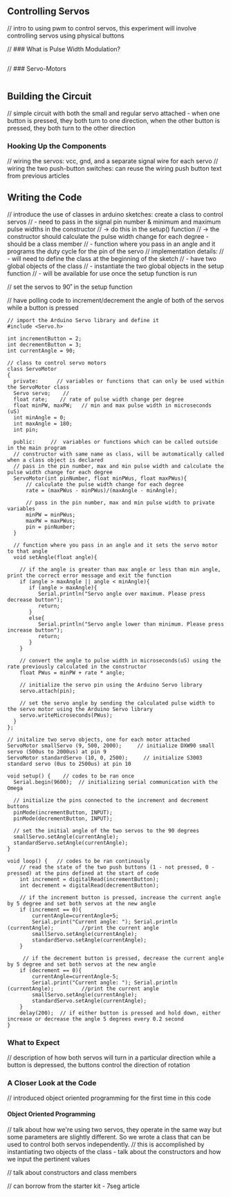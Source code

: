 ## Controlling Servos

// intro to using pwm to control servos, this experiment will involve controlling servos using physical buttons


// ### What is Pulse Width Modulation?

<!-- pwm -->
```{r child = '../../shared/pwm.md'}
```

// ### Servo-Motors

<!-- servo -->
```{r child = '../../shared/servos.md'}
```

## Building the Circuit

// simple circuit with both the small and regular servo attached - when one button is pressed, they both turn to one direction, when the other button is pressed, they both turn to the other direction

### Hooking Up the Components

// wiring the servos: vcc, gnd, and a separate signal wire for each servo
// wiring the two push-button switches: can reuse the wiring push button text from previous articles

## Writing the Code

// introduce the use of classes in arduino sketches: create a class to control servos
//  - need to pass in the signal pin number & minimum and maximum pulse widths in the constructor
//    -> do this in the setup() function
//    -> the constructor should calculate the pulse width change for each degree - should be a class member
//  - function where you pass in an angle and it programs the duty cycle for the pin of the servo
//  implementation details:
//    - will need to define the class at the beginning of the sketch
//    - have two global objects of the class
//    - instantiate the two global objects in the setup function
//    - will be available for use once the setup function is run

// set the servos to 90˚ in the setup function

// have polling code to increment/decrement the angle of both of the servos while a button is pressed

``` arduino
// import the Arduino Servo library and define it
#include <Servo.h>
  
int incrementButton = 2;
int decrementButton = 3;
int currentAngle = 90;

// class to control servo motors
class ServoMotor
{
  private:      // variables or functions that can only be used within the ServoMotor class
  Servo servo;    // 
  float rate;    // rate of pulse width change per degree
  float minPW, maxPW;   // min and max pulse width in microseconds (uS)
  int minAngle = 0;
  int maxAngle = 180;
  int pin;

  public:     //  variables or functions which can be called outside in the main program
  // constructor with same name as class, will be automatically called when a class object is declared
  // pass in the pin number, max and min pulse width and calculate the pulse width change for each degree
  ServoMotor(int pinNumber, float minPWus, float maxPWus){
      // calculate the pulse width change for each degree
      rate = (maxPWus - minPWus)/(maxAngle - minAngle);

      // pass in the pin number, max and min pulse width to private variables
      minPW = minPWus;
      maxPW = maxPWus; 
      pin = pinNumber;
  }

  // function where you pass in an angle and it sets the servo motor to that angle
  void setAngle(float angle){
      
    // if the angle is greater than max angle or less than min angle, print the correct error message and exit the function
    if (angle > maxAngle || angle < minAngle){
       if (angle > maxAngle){
          Serial.println("Servo angle over maximum. Please press decrease button");
          return;
       }
       else{
          Serial.println("Servo angle lower than minimum. Please press increase button");
          return;
       }
    }

    // convert the angle to pulse width in microseconds(uS) using the rate previously calculated in the constructor
    float PWus = minPW + rate * angle;
    
    // initialize the servo pin using the Arduino Servo library
    servo.attach(pin);
    
    // set the servo angle by sending the calculated pulse width to the servo motor using the Arduino Servo library
    servo.writeMicroseconds(PWus);
  }
};

// initalize two servo objects, one for each motor attached
ServoMotor smallServo (9, 500, 2000);     // initialize DXW90 small servo (500us to 2000us) at pin 9
ServoMotor standardServo (10, 0, 2500);     // initialize S3003 standard servo (0us to 2500us) at pin 10
      
void setup() {    // codes to be ran once
  Serial.begin(9600);  // initializing serial communication with the Omega
  
  // initialize the pins connected to the increment and decrement buttons
  pinMode(incrementButton, INPUT);
  pinMode(decrementButton, INPUT);
  
  // set the initial angle of the two servos to the 90 degrees
  smallServo.setAngle(currentAngle); 
  standardServo.setAngle(currentAngle);
}

void loop() {   // codes to be ran continously
    // read the state of the two push buttons (1 - not pressed, 0 - pressed) at the pins defined at the start of code
    int increment = digitalRead(incrementButton);
    int decrement = digitalRead(decrementButton);

    // if the increment button is pressed, increase the current angle by 5 degree and set both servos at the new angle
    if (increment == 0){
        currentAngle=currentAngle+5;
        Serial.print("Current angle: "); Serial.println (currentAngle);			//print the current angle
        smallServo.setAngle(currentAngle);
        standardServo.setAngle(currentAngle);
    }

     // if the decrement button is pressed, decrease the current angle by 5 degree and set both servos at the new angle
    if (decrement == 0){
        currentAngle=currentAngle-5;
        Serial.print("Current angle: "); Serial.println (currentAngle);			//print the current angle
        smallServo.setAngle(currentAngle);
        standardServo.setAngle(currentAngle);
    }        
    delay(200);  // if either button is pressed and hold down, either increase or decrease the angle 5 degrees every 0.2 second
}
```

### What to Expect

// description of how both servos will turn in a particular direction while a button is depressed, the buttons control the direction of rotation

### A Closer Look at the Code

// introduced object oriented programming for the first time in this code

#### Object Oriented Programming

// talk about how we're using two servos, they operate in the same way but some parameters are slightly different. So we wrote a class that can be used to control both servos independently.
// this is accomplished by instantiating two objects of the class - talk about the constructors and how we input the pertinent values

// talk about constructors and class members

// can borrow from the starter kit - 7seg article
